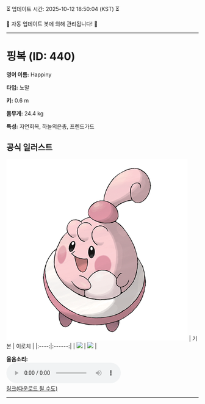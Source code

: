 
⏳ 업데이트 시간: 2025-10-12 18:50:04 (KST) ⏳

🤖 자동 업데이트 봇에 의해 관리됩니다! 🤖

---

# 핑복 (ID: 440)
**영어 이름:** Happiny

**타입:** 노말

**키:** 0.6 m

**몸무게:** 24.4 kg

**특성:** 자연회복, 하늘의은총, 프렌드가드

## 공식 일러스트
![](https://raw.githubusercontent.com/PokeAPI/sprites/master/sprites/pokemon/other/official-artwork/440.png)
| 기본 | 이로치 |
|:----:|:------:|
| <img src="http://play.pokemonshowdown.com/sprites/ani/happiny.gif" width="200"> | <img src="http://play.pokemonshowdown.com/sprites/ani-shiny/happiny.gif" width="200"> |

**울음소리:**<br><audio controls src="https://raw.githubusercontent.com/PokeAPI/cries/main/cries/pokemon/latest/440.ogg"></audio><br> [링크(다운로드 될 수도)](https://raw.githubusercontent.com/PokeAPI/cries/main/cries/pokemon/latest/440.ogg)


---
